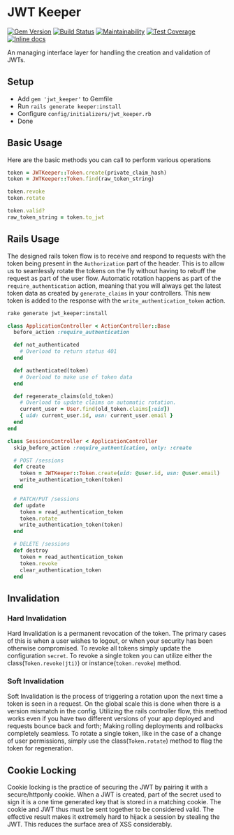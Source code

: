 # JWT Keeper
[![Gem Version](https://img.shields.io/gem/v/jwt_keeper.svg?maxAge=2592000)](https://rubygems.org/gems/jwt_keeper)
[![Build Status](https://img.shields.io/travis/sirwolfgang/jwt_keeper/master.svg)](https://travis-ci.org/sirwolfgang/jwt_keeper)
[![Maintainability](https://api.codeclimate.com/v1/badges/dd79d41d1d596e9335e4/maintainability)](https://codeclimate.com/github/sirwolfgang/jwt_keeper/maintainability)
[![Test Coverage](https://api.codeclimate.com/v1/badges/dd79d41d1d596e9335e4/test_coverage)](https://codeclimate.com/github/sirwolfgang/jwt_keeper/test_coverage)
[![Inline docs](http://inch-ci.org/github/sirwolfgang/jwt_keeper.svg?style=shields)](http://inch-ci.org/github/sirwolfgang/jwt_keeper)

An managing interface layer for handling the creation and validation of JWTs.

## Setup
 - Add `gem 'jwt_keeper'` to Gemfile
 - Run `rails generate keeper:install`
 - Configure `config/initializers/jwt_keeper.rb`
 - Done

## Basic Usage
Here are the basic methods you can call to perform various operations

```ruby
token = JWTKeeper::Token.create(private_claim_hash)
token = JWTKeeper::Token.find(raw_token_string)

token.revoke
token.rotate

token.valid?
raw_token_string = token.to_jwt
```

## Rails Usage
The designed rails token flow is to receive and respond to requests with the token being present in the `Authorization` part of the header. This is to allow us to seamlessly rotate the tokens on the fly without having to rebuff the request as part of the user flow. Automatic rotation happens as part of the `require_authentication` action, meaning that you will always get the latest token data as created by `generate_claims` in your controllers. This new token is added to the response with the `write_authentication_token` action.

```bash
rake generate jwt_keeper:install
```

```ruby
class ApplicationController < ActionController::Base
  before_action :require_authentication

  def not_authenticated
    # Overload to return status 401
  end

  def authenticated(token)
    # Overload to make use of token data
  end

  def regenerate_claims(old_token)
    # Overload to update claims on automatic rotation.
    current_user = User.find(old_token.claims[:uid])
    { uid: current_user.id, usn: current_user.email }
  end
end
```

```ruby
class SessionsController < ApplicationController
  skip_before_action :require_authentication, only: :create

  # POST /sessions
  def create
    token = JWTKeeper::Token.create(uid: @user.id, usn: @user.email)
    write_authentication_token(token)
  end

  # PATCH/PUT /sessions
  def update
    token = read_authentication_token
    token.rotate
    write_authentication_token(token)
  end

  # DELETE /sessions
  def destroy
    token = read_authentication_token
    token.revoke
    clear_authentication_token
  end
```

## Invalidation
### Hard Invalidation
Hard Invalidation is a permanent revocation of the token. The primary cases of this is when a user wishes to logout, or when your security has been otherwise compromised. To revoke all tokens simply update the configuration `secret`. To revoke a single token you can utilize either the class(`Token.revoke(jti)`) or instance(`token.revoke`) method.

### Soft Invalidation
Soft Invalidation is the process of triggering a rotation upon the next time a token is seen in a request. On the global scale this is done when there is a version mismatch in the config. Utilizing the rails controller flow, this method works even if you have two different versions of your app deployed and requests bounce back and forth; Making rolling deployments and rollbacks completely seamless. To rotate a single token, like in the case of a change of user permissions, simply use the class(`Token.rotate`) method to flag the token for regeneration.

## Cookie Locking
Cookie locking is the practice of securing the JWT by pairing it with a secure/httponly cookie. When a JWT is created, part of the secret used to sign it is a one time generated key that is stored in a matching cookie. The cookie and JWT thus must be sent together to be considered valid. The effective result makes it extremely hard to hijack a session by stealing the JWT. This reduces the surface area of XSS considerably.
